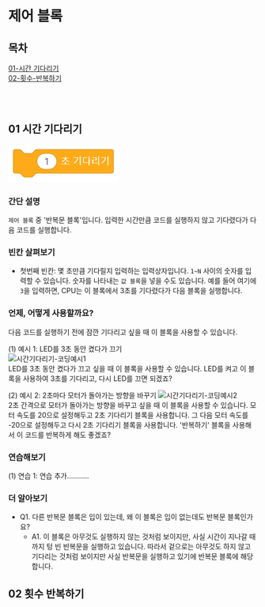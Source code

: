 # 제어 블록

## 목차
[01-시간 기다리기](#01-시간-기다리기)  
[02-횟수-반복하기](#02-횟수-반복하기)  

<br>
<br>

## 01 시간 기다리기  
![1초 기다리기 블록 이미지](./image/제어01-시간-기다리기.png)  

### 간단 설명  
`제어 블록` 중 '반복문 블록'입니다. 입력한 시간만큼 코드를 실행하지 않고 기다렸다가 다음 코드를 실행합니다.  

### 빈칸 살펴보기 
- 첫번째 빈칸: 몇 초만큼 기다릴지 입력하는 입력상자입니다. `1~N` 사이의 숫자를 입력할 수 있습니다. 숫자를 나타내는 `값 블록`을 넣을 수도 있습니다. 예를 들어 여기에 `3`을 입력하면, CPU는 이 블록에서 3초를 기다렸다가 다음 블록을 실행합니다.  

### 언제, 어떻게 사용할까요?
다음 코드를 실행하기 전에 잠깐 기다리고 싶을 때 이 블록을 사용할 수 있습니다.  

(1) 예시 1: LED를 3초 동안 켰다가 끄기  
![시간기다리기-코딩예시1](./image/제어01-코딩예시1.png)  
LED를 3초 동안 켰다가 끄고 싶을 때 이 블록을 사용할 수 있습니다. LED를 켜고 이 블록을 사용하여 3초를 기다리고, 다시 LED를 끄면 되겠죠?

(2) 예시 2: 2초마다 모터가 돌아가는 방향을 바꾸기
![시간기다리기-코딩예시2](./image/제어01-코딩예시2.png)    
2초 간격으로 모터가 돌아가는 방향을 바꾸고 싶을 때 이 블록을 사용할 수 있습니다. 모터 속도를 20으로 설정해두고 2초 기다리기 블록을 사용합니다. 그 다음 모터 속도를 -20으로 설정해두고 다시 2초 기다리기 블록을 사용합니다. '반복하기' 블록을 사용해서 이 코드를 반복하게 해도 좋겠죠?

### 연습해보기

(1) 연습 1: 연습 추가...........

   
### 더 알아보기
- Q1. 다른 반복문 블록은 입이 있는데, 왜 이 블록은 입이 없는데도 반복문 블록인가요?
  - A1. 이 블록은 아무것도 실행하지 않는 것처럼 보이지만, 사실 시간이 지나갈 때까지 텅 빈 반복문을 실행하고 있습니다. 따라서 겉으로는 아무것도 하지 않고 기다리는 것처럼 보이지만 사실 반복문을 실행하고 있기에 반복문 블록에 해당합니다. 


## 02 횟수 반복하기  